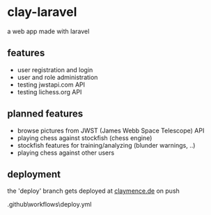 # clay-laravel
a web app made with laravel

## features
- user registration and login
- user and role administration
- testing jwstapi.com API
- testing lichess.org API

## planned features
- browse pictures from JWST (James Webb Space Telescope) API
- playing chess against stockfish (chess engine)
- stockfish features for training/analyzing (blunder warnings, ..)
- playing chess against other users

## deployment
the 'deploy' branch gets deployed at [claymence.de](https://claymence.de/) on push

.github\workflows\deploy.yml